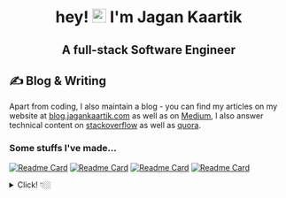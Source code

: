 <h1 align="center"> hey! <img src="https://media.giphy.com/media/hvRJCLFzcasrR4ia7z/giphy.gif" width="25px"> I'm Jagan Kaartik</h1>
<h2 align="center">A full-stack Software Engineer</h3>


## &#x270d; Blog & Writing

Apart from coding, I also maintain a blog - you can find my articles on my website at [blog.jagankaartik.com](https://blog.jagankaartik.com) as well as on [Medium](https://medium.com/@kaartikjagan), I also answer technical content on [stackoverflow](https://stackoverflow.com/users/12408623/jagan-kaartik?tab=profile) as well as [quora](https://www.quora.com/profile/Jagan-Kaartik-2).

### Some stuffs I've made...

[![Readme Card](https://github-readme-stats-lime-kappa.vercel.app/api/pin/?username=jagankaartik&repo=Shrynk.js&theme=blueberry)](https://github.com/JaganKaartik/Shrynk.js)
[![Readme Card](https://github-readme-stats-lime-kappa.vercel.app/api/pin/?username=Jhex-AI&repo=Semantic-Similarity-Ranking-v.1&theme=blueberry)](https://github.com/Structry/Semantic-Similarity-Ranking-v.1)
[![Readme Card](https://github-readme-stats-lime-kappa.vercel.app/api/pin/?username=jagankaartik&repo=Swizzl-Py&theme=blueberry)](https://github.com/JaganKaartik/Swizzl-Py)
[![Readme Card](https://github-readme-stats-lime-kappa.vercel.app/api/pin/?username=jagankaartik&repo=Foodle&theme=blueberry)](https://github.com/JaganKaartik/Foodle)


<details> 
<summary> Click! 👇🏼 </summary>
  
<h2 align="center" style="justify-center">
APIs
</h2>  
<p align = "center">
<img src="https://github-readme-stats-lime-kappa.vercel.app/api/pin/?username=jagankaartik&repo=Good.Diet.Plans-API&theme=blueberry">
<img src="https://github-readme-stats-lime-kappa.vercel.app/api/pin/?username=jagankaartik&repo=Rocket-Lot&theme=blueberry">
<img src="https://github-readme-stats-lime-kappa.vercel.app/api/pin/?username=jagankaartik&repo=Hapi-Foodle-API&theme=blueberry">
<img src="https://github-readme-stats-lime-kappa.vercel.app/api/pin/?username=jagankaartik&repo=Quick-Node-Server&theme=blueberry">
</p>

</details>
